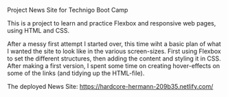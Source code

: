 Project News Site for Technigo Boot Camp

This is a project to learn and practice Flexbox and responsive web pages, using HTML and CSS.

After a messy first attempt I started over, this time wiht a basic plan of what I wanted the site to look like in the various screen-sizes. First using Flexbox to set the different structures, then adding the content and styling it in CSS.
After making a first version, I spent some time on creating hover-effects on some of the links (and tidying up the HTML-file).

The deployed News Site: 
https://hardcore-hermann-209b35.netlify.com/

